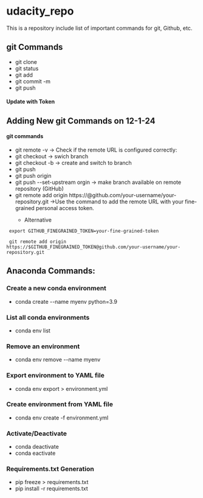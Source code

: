 # udacity_repo
This is a repository include list of important commands for git, Github, etc.

## git Commands
* git clone
* git status
* git add
* git commit -m
* git push

#### Update with Token

## Adding New git Commands on 12-1-24
#### git commands
* git remote -v -> Check if the remote URL is configured correctly:
* git checkout -> swich branch
* git checkout -b -> create and switch to branch
* git push
* git push origin
* git push --set-upstream orgin -> make branch available on remote repository (GitHub)
* git remote add origin https://<your-token>@github.com/your-username/your-repository.git ->Use the command to add the remote URL with your fine-grained personal access token.
  * Alternative
```  
 export GITHUB_FINEGRAINED_TOKEN=your-fine-grained-token
```
```
 git remote add origin https://$GITHUB_FINEGRAINED_TOKEN@github.com/your-username/your-repository.git
```

## Anaconda Commands:

### Create a new conda environment
* conda create --name myenv python=3.9

### List all conda environments
* conda env list

### Remove an environment
* conda env remove --name myenv

### Export environment to YAML file
* conda env export > environment.yml

### Create environment from YAML file
* conda env create -f environment.yml

### Activate/Deactivate
* conda deactivate
* conda eactivate

### Requirements.txt Generation
* pip freeze > requirements.txt
* pip install -r requirements.txt
